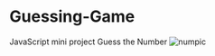 # Guessing-Game
JavaScript mini project Guess the Number
![numpic](https://github.com/SanskrutiDev/Guessing-Game/assets/119875384/5f55ddbc-dbd1-4257-860a-f967cf0482aa)
